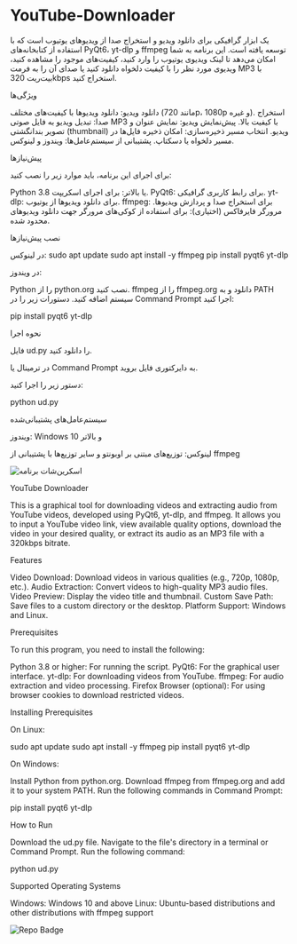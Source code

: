 # YouTube-Downloader


یک ابزار گرافیکی برای دانلود ویدیو و استخراج صدا از ویدیوهای یوتیوب است که با استفاده از کتابخانه‌های PyQt6، yt-dlp و ffmpeg توسعه یافته است. این برنامه به شما امکان می‌دهد تا لینک ویدیوی یوتیوب را وارد کنید، کیفیت‌های موجود را مشاهده کنید، ویدیوی مورد نظر را با کیفیت دلخواه دانلود کنید یا صدای آن را به فرمت MP3 با بیت‌ریت 320kbps استخراج کنید.

ویژگی‌ها

دانلود ویدیو: دانلود ویدیوها با کیفیت‌های مختلف (مانند 720p، 1080p و غیره).
استخراج صدا: تبدیل ویدیو به فایل صوتی MP3 با کیفیت بالا.
پیش‌نمایش ویدیو: نمایش عنوان و تصویر بندانگشتی (thumbnail) ویدیو.
انتخاب مسیر ذخیره‌سازی: امکان ذخیره فایل‌ها در مسیر دلخواه یا دسکتاپ.
پشتیبانی از سیستم‌عامل‌ها: ویندوز و لینوکس.

پیش‌نیازها

برای اجرای این برنامه، باید موارد زیر را نصب کنید:

Python 3.8 یا بالاتر: برای اجرای اسکریپت.
PyQt6: برای رابط کاربری گرافیکی.
yt-dlp: برای دانلود ویدیوها از یوتیوب.
ffmpeg: برای استخراج صدا و پردازش ویدیوها.
مرورگر فایرفاکس (اختیاری): برای استفاده از کوکی‌های مرورگر جهت دانلود ویدیوهای محدود شده.

نصب پیش‌نیازها

در لینوکس:
sudo apt update
sudo apt install -y ffmpeg
pip install pyqt6 yt-dlp

در ویندوز:

Python را از python.org نصب کنید.
ffmpeg را از ffmpeg.org دانلود و به PATH سیستم اضافه کنید.
دستورات زیر را در Command Prompt اجرا کنید:

pip install pyqt6 yt-dlp

نحوه اجرا

فایل ud.py را دانلود کنید.

در ترمینال یا Command Prompt به دایرکتوری فایل بروید.

دستور زیر را اجرا کنید:

python ud.py

سیستم‌عامل‌های پشتیبانی‌شده

ویندوز: Windows 10 و بالاتر

لینوکس: توزیع‌های مبتنی بر اوبونتو و سایر توزیع‌ها با پشتیبانی از ffmpeg


![اسکرین‌شات برنامه](screenshot.png)


YouTube Downloader

This is a graphical tool for downloading videos and extracting audio from YouTube videos, developed using PyQt6, yt-dlp, and ffmpeg. It allows you to input a YouTube video link, view available quality options, download the video in your desired quality, or extract its audio as an MP3 file with a 320kbps bitrate.

Features

Video Download: Download videos in various qualities (e.g., 720p, 1080p, etc.).
Audio Extraction: Convert videos to high-quality MP3 audio files.
Video Preview: Display the video title and thumbnail.
Custom Save Path: Save files to a custom directory or the desktop.
Platform Support: Windows and Linux.

Prerequisites

To run this program, you need to install the following:

Python 3.8 or higher: For running the script.
PyQt6: For the graphical user interface.
yt-dlp: For downloading videos from YouTube.
ffmpeg: For audio extraction and video processing.
Firefox Browser (optional): For using browser cookies to download restricted videos.

Installing Prerequisites

On Linux:

sudo apt update
sudo apt install -y ffmpeg
pip install pyqt6 yt-dlp

On Windows:

Install Python from python.org.
Download ffmpeg from ffmpeg.org and add it to your system PATH.
Run the following commands in Command Prompt:

pip install pyqt6 yt-dlp

How to Run

Download the ud.py file.
Navigate to the file's directory in a terminal or Command Prompt.
Run the following command:

python ud.py

Supported Operating Systems

Windows: Windows 10 and above
Linux: Ubuntu-based distributions and other distributions with ffmpeg support


![Repo Badge](https://visitor-badge.laobi.icu/badge?page_id=null-err0r.YouTube-Downloader) 
